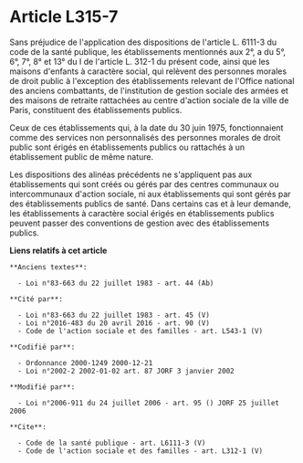 # Article L315-7

Sans préjudice de l'application des dispositions de l'article L. 6111-3 du code de la santé publique, les établissements
mentionnés aux 2°, a du 5°, 6°, 7°, 8° et 13° du I de l'article L. 312-1 du présent code, ainsi que les maisons d'enfants à
caractère social, qui relèvent des personnes morales de droit public à l'exception des établissements relevant de l'Office
national des anciens combattants, de l'institution de gestion sociale des armées et des maisons de retraite rattachées au
centre d'action sociale de la ville de Paris, constituent des établissements publics. 

Ceux de ces établissements qui, à la date du 30 juin 1975, fonctionnaient comme des services non personnalisés des personnes
morales de droit public sont érigés en établissements publics ou rattachés à un établissement public de même nature. 

Les dispositions des alinéas précédents ne s'appliquent pas aux établissements qui sont créés ou gérés par des centres
communaux ou intercommunaux d'action sociale, ni aux établissements qui sont gérés par des établissements publics de santé.
Dans certains cas et à leur demande, les établissements à caractère social érigés en établissements publics peuvent passer
des conventions de gestion avec des établissements publics.

**Liens relatifs à cet article**

	**Anciens textes**:

	  - Loi n°83-663 du 22 juillet 1983 - art. 44 (Ab)

	**Cité par**:

	  - Loi n°83-663 du 22 juillet 1983 - art. 45 (V)
	  - Loi n°2016-483 du 20 avril 2016 - art. 90 (V)
	  - Code de l'action sociale et des familles - art. L543-1 (V)

	**Codifié par**:

	  - Ordonnance 2000-1249 2000-12-21
	  - Loi n°2002-2 2002-01-02 art. 87 JORF 3 janvier 2002

	**Modifié par**:

	  - Loi n°2006-911 du 24 juillet 2006 - art. 95 () JORF 25 juillet 2006

	**Cite**:

	  - Code de la santé publique - art. L6111-3 (V)
	  - Code de l'action sociale et des familles - art. L312-1 (V)
